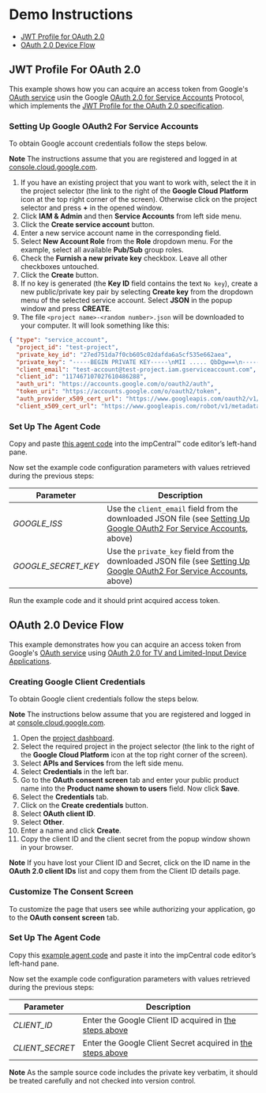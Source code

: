 # Demo Instructions #

* [JWT Profile for OAuth 2.0](#jwt-profile-for-oauth-20)
* [OAuth 2.0 Device Flow](#oauth-20-device-flow)

## JWT Profile For OAuth 2.0 ##

This example shows how you can acquire an access token from Google's [OAuth service](https://developers.google.com/identity/protocols/OAuth2) usin the Google [OAuth 2.0 for Service Accounts](https://developers.google.com/identity/protocols/OAuth2ServiceAccount) Protocol, which implements the [JWT Profile for the OAuth 2.0 specification](https://tools.ietf.org/html/rfc7523).

### Setting Up Google OAuth2 For Service Accounts ###

To obtain Google account credentials follow the steps below.

**Note** The instructions assume that you are registered and logged in at [console.cloud.google.com](https://console.cloud.google.com).

1. If you have an existing project that you want to work with, select the it in the project selector (the link to the right of the **Google Cloud Platform** icon at the top right corner of the screen). Otherwise click on the project selector and press **+** in the opened window.
1. Click **IAM & Admin** and then **Service Accounts** from left side menu.
1. Click the **Create service account** button.
1. Enter a new service account name in the corresponding field.
1. Select **New Account Role** from the **Role** dropdown menu. For the example, select all available **Pub/Sub** group roles.
1. Check the **Furnish a new private key** checkbox. Leave all other checkboxes untouched.
1. Click the **Create** button.
1. If no key is generated (the **Key ID** field contains the text `No key`), create a new public/private key pair
by selecting **Create key** from the dropdown menu of the selected service account. Select **JSON** in the popup window and press **CREATE**.
1. The file `<project name>-<random number>.json` will be downloaded to your computer. It will look something like this:

```json
{ "type": "service_account",
  "project_id": "test-project",
  "private_key_id": "27ed751da7f0cb605c02dafda6a5cf535e662aea",
  "private_key": "-----BEGIN PRIVATE KEY-----\nMII ..... QbDgw==\n-----END PRIVATEKEY-----\n",
  "client_email": "test-account@test-project.iam.gserviceaccount.com",
  "client_id": "117467107027610486288",
  "auth_uri": "https://accounts.google.com/o/oauth2/auth",
  "token_uri": "https://accounts.google.com/o/oauth2/token",
  "auth_provider_x509_cert_url": "https://www.googleapis.com/oauth2/v1/certs",
  "client_x509_cert_url": "https://www.googleapis.com/robot/v1/metadata/x509/test-account%40@test-project.iam.gserviceaccount.com" }
```

### Set Up The Agent Code ###

Copy and paste [this agent code](JWTGooglePubSub.agent.nut) into the impCentral™ code editor’s left-hand pane.

Now set the example code configuration parameters with values retrieved during the previous steps:

Parameter             | Description
--------------------- | -----------
*GOOGLE_ISS*          | Use the `client_email` field from the downloaded JSON file (see [Setting Up Google OAuth2 For Service Accounts](#setting-up-google-oauth2-for-service-accounts), above)
*GOOGLE_SECRET_KEY*   | Use the `private_key` field from the downloaded JSON file (see [Setting Up Google OAuth2 For Service Accounts](#setting-up-google-oauth2-for-service-accounts), above)

Run the example code and it should print acquired access token.

## OAuth 2.0 Device Flow ##

This example demonstrates how you can acquire an access token from Google's [OAuth service](https://developers.google.com/identity/protocols/OAuth2) using [OAuth 2.0 for TV and Limited-Input Device Applications](https://developers.google.com/identity/protocols/OAuth2ForDevices).

### Creating Google Client Credentials ###

To obtain Google client credentials follow the steps below.

**Note** The instructions below assume that you are registered and logged in at [console.cloud.google.com](https://console.cloud.google.com).

1. Open the [project dashboard](https://console.cloud.google.com/projectselector/home/dashboard).
1. Select the required project in the project selector (the link to the right of the **Google Cloud Platform** icon at the top right corner of the screen).
1. Select **APIs and Services** from the left side menu.
1. Select **Credentials** in the left bar.
1. Go to the **OAuth consent screen** tab and enter your public product name into the **Product name shown to users** field. Now click **Save**.
1. Select the **Credentials** tab.
1. Click on the **Create credentials** button.
1. Select **OAuth client ID**.
1. Select **Other**.
1. Enter a name and click **Create**.
1. Copy the client ID and the client secret from the popup window shown in your browser.

**Note** If you have lost your Client ID and Secret, click on the ID name in the **OAuth 2.0 client IDs** list and copy them from the Client ID details page.

### Customize The Consent Screen ###

To customize the page that users see while authorizing your application, go to the **OAuth consent screen** tab.

### Set Up The Agent Code ###

Copy this [example agent code](DeviceFlowGoogle.agent.nut) and paste it into the impCentral code editor’s left-hand pane.

Now set the example code configuration parameters with values retrieved during the previous steps:

Parameter             | Description
--------------------- | -----------
*CLIENT_ID*  	      | Enter the Google Client ID acquired in [the steps above](#creating-google-client-credentials)
*CLIENT_SECRET*       | Enter the Google Client Secret acquired in [the steps above](#creating-google-client-credentials)

**Note** As the sample source code includes the private key verbatim, it should be treated carefully and not checked into version control.
